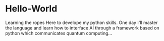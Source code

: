 # Hello-World
Learning the ropes
Here to develope my python skills. One day I'll master the language and learn
how to interface AI through a framework based on python which communicates
quantum computing...
